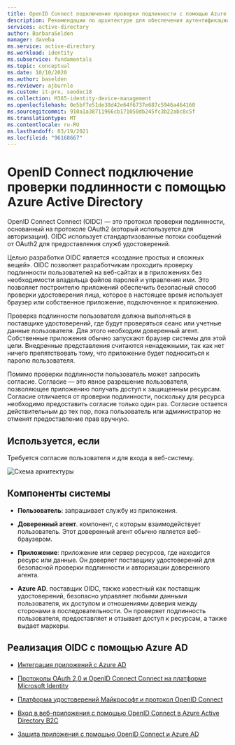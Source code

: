 ```yaml
---
title: OpenID Connect подключение проверки подлинности с помощью Azure Active Directory
description: Рекомендации по архитектуре для обеспечения аутентификации OpenID Connect Connect с помощью Azure Active Directory.
services: active-directory
author: BarbaraSelden
manager: daveba
ms.service: active-directory
ms.workload: identity
ms.subservice: fundamentals
ms.topic: conceptual
ms.date: 10/10/2020
ms.author: baselden
ms.reviewer: ajburnle
ms.custom: it-pro, seodec18
ms.collection: M365-identity-device-management
ms.openlocfilehash: 0e5bf7e51de38d42e64f6737e687c5946a464160
ms.sourcegitcommit: 910a1a38711966cb171050db245fc3b22abc8c5f
ms.translationtype: MT
ms.contentlocale: ru-RU
ms.lasthandoff: 03/19/2021
ms.locfileid: "96168667"
---
```

# <a name="openid-connect-authentication-with-azure-active-directory"></a>OpenID Connect подключение проверки подлинности с помощью Azure Active Directory

OpenID Connect Connect (OIDC) — это протокол проверки подлинности, основанный на протоколе OAuth2 (который используется для авторизации). OIDC использует стандартизованные потоки сообщений от OAuth2 для предоставления служб удостоверений. 

Целью разработки OIDC является «создание простых и сложных вещей». OIDC позволяет разработчикам проходить проверку подлинности пользователей на веб-сайтах и в приложениях без необходимости владельца файлов паролей и управления ими. Это позволяет построителю приложений обеспечить безопасный способ проверки удостоверения лица, которое в настоящее время использует браузер или собственное приложение, подключенное к приложению.

Проверка подлинности пользователя должна выполняться в поставщике удостоверений, где будут проверяться сеанс или учетные данные пользователя. Для этого необходим доверенный агент. Собственные приложения обычно запускают браузер системы для этой цели. Внедренные представления считаются ненадежными, так как нет ничего препятствовать тому, что приложение будет подноситься к паролю пользователя. 

Помимо проверки подлинности пользователь может запросить согласие. Согласие — это явное разрешение пользователя, позволяющее приложению получать доступ к защищенным ресурсам. Согласие отличается от проверки подлинности, поскольку для ресурса необходимо предоставить согласие только один раз. Согласие остается действительным до тех пор, пока пользователь или администратор не отменят предоставление прав вручную. 

## <a name="use-when"></a>Используется, если

Требуется согласие пользователя и для входа в веб-систему.

![Схема архитектуры](./media/authentication-patterns/oidc-auth.png)

## <a name="components-of-system"></a>Компоненты системы

* **Пользователь**: запрашивает службу из приложения.

* **Доверенный агент**. компонент, с которым взаимодействует пользователь. Этот доверенный агент обычно является веб-браузером.

* **Приложение**: приложение или сервер ресурсов, где находится ресурс или данные. Он доверяет поставщику удостоверений для безопасной проверки подлинности и авторизации доверенного агента. 

* **Azure AD**. поставщик OIDC, также известный как поставщик удостоверений, безопасно управляет любыми данными пользователя, их доступом и отношениями доверия между сторонами в последовательности. Он проверяет подлинность пользователя, предоставляет и отзывает доступ к ресурсам, а также выдает маркеры. 

## <a name="implement-oidc-with-azure-ad"></a>Реализация OIDC с помощью Azure AD

* [Интеграция приложений с Azure AD](../saas-apps/tutorial-list.md) 

* [Протоколы OAuth 2,0 и OpenID Connect Connect на платформе Microsoft Identity](../develop/active-directory-v2-protocols.md) 

* [Платформа удостоверений Майкрософт и протокол OpenID Connect](../develop/v2-protocols-oidc.md) 

* [Вход в веб-приложения с помощью OpenID Connect в Azure Active Directory B2C](../../active-directory-b2c/openid-connect.md) 

* [Защита приложения с помощью OpenID Connect и Azure AD](/learn/modules/secure-app-with-oidc-and-azure-ad/) 

